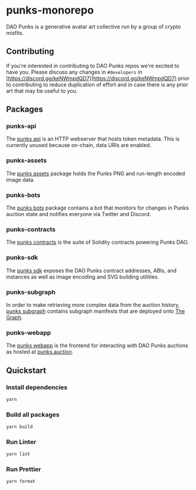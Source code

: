 # punks-monorepo

DAO Punks is a generative avatar art collective run by a group of crypto misfits.

## Contributing

If you're interested in contributing to DAO Punks repos we're excited to have you. Please discuss any changes in `#developers` in [https://discord.gg/keNWmpdQD7](https://discord.gg/keNWmpdQD7) prior to contributing to reduce duplication of effort and in case there is any prior art that may be useful to you.

## Packages

### punks-api

The [punks api](packages/punks-api) is an HTTP webserver that hosts token metadata. This is currently unused because on-chain, data URIs are enabled.

### punks-assets

The [punks assets](packages/punks-assets) package holds the Punks PNG and run-length encoded image data.

### punks-bots

The [punks bots](packages/punks-bots) package contains a bot that monitors for changes in Punks auction state and notifies everyone via Twitter and Discord.

### punks-contracts

The [punks contracts](packages/punks-contracts) is the suite of Solidity contracts powering Punks DAO.

### punks-sdk

The [punks sdk](packages/punks-sdk) exposes the DAO Punks contract addresses, ABIs, and instances as well as image encoding and SVG building utilities.

### punks-subgraph

In order to make retrieving more complex data from the auction history, [punks subgraph](packages/punks-subgraph) contains subgraph manifests that are deployed onto [The Graph](https://thegraph.com).

### punks-webapp

The [punks webapp](packages/punks-webapp) is the frontend for interacting with DAO Punks auctions as hosted at [punks.auction](https://punks.auction).

## Quickstart

### Install dependencies

```sh
yarn
```

### Build all packages

```sh
yarn build
```

### Run Linter

```sh
yarn lint
```

### Run Prettier

```sh
yarn format
```
